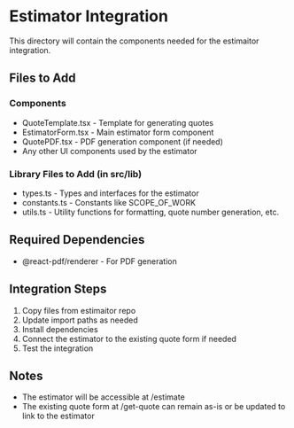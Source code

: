 # Estimator Integration

This directory will contain the components needed for the estimaitor integration.

## Files to Add

### Components

- QuoteTemplate.tsx - Template for generating quotes
- EstimatorForm.tsx - Main estimator form component
- QuotePDF.tsx - PDF generation component (if needed)
- Any other UI components used by the estimator

### Library Files to Add (in src/lib)

- types.ts - Types and interfaces for the estimator
- constants.ts - Constants like SCOPE_OF_WORK
- utils.ts - Utility functions for formatting, quote number generation, etc.

## Required Dependencies

- @react-pdf/renderer - For PDF generation

## Integration Steps

1. Copy files from estimaitor repo
2. Update import paths as needed
3. Install dependencies
4. Connect the estimator to the existing quote form if needed
5. Test the integration

## Notes

- The estimator will be accessible at /estimate
- The existing quote form at /get-quote can remain as-is or be updated to link to the estimator

